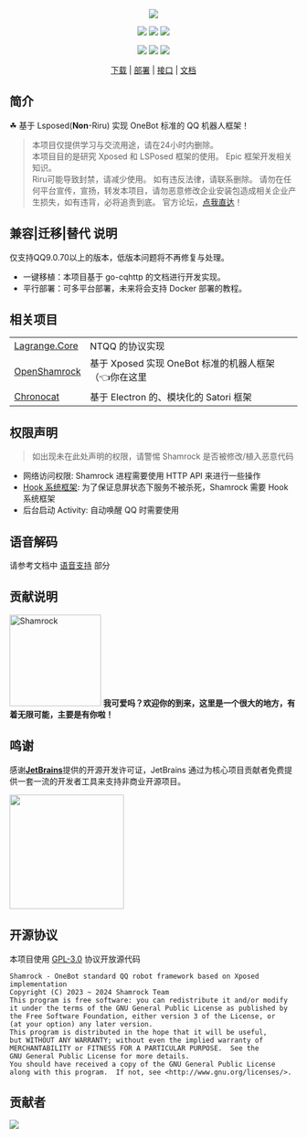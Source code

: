 <div align="center">

![][banner]

[![][actions]][actions-link]
[![][releases]][releases-link]
[![][downloads]][releases-link]

![][onebot-11]
![][onebot-12]
[![][license]](LICENSE)

[下载][download-link] | [部署][deploy-link] | [接口][api-link] | [文档][docs-link]

</div>

## 简介

☘ 基于 Lsposed(**Non**-Riru) 实现 OneBot 标准的 QQ 机器人框架！

> 本项目仅提供学习与交流用途，请在24小时内删除。   
> 本项目目的是研究 Xposed 和 LSPosed 框架的使用。 Epic 框架开发相关知识。  
> Riru可能导致封禁，请减少使用。
> 如有违反法律，请联系删除。
> 请勿在任何平台宣传，宣扬，转发本项目，请勿恶意修改企业安装包造成相关企业产生损失，如有违背，必将追责到底。
> 官方论坛，[点我直达](https://forum.libfekit.so/)！

## 兼容|迁移|替代 说明

仅支持QQ9.0.70以上的版本，低版本问题将不再修复与处理。

- 一键移植：本项目基于 go-cqhttp 的文档进行开发实现。
- 平行部署：可多平台部署，未来将会支持 Docker 部署的教程。
  
## 相关项目

<table>
<tr>
  <td><a href="https://github.com/LagrangeDev/Lagrange.Core">Lagrange.Core</a></td>
  <td>NTQQ 的协议实现</td>
</tr>
<tr>
  <td><a href="https://github.com/whitechi73/OpenShamrock">OpenShamrock</a></td>
  <td>基于 Xposed 实现 OneBot 标准的机器人框架（👈你在这里</td>
</tr>
<tr>
  <td><a href="https://github.com/chrononeko/chronocat">Chronocat</a></td>
  <td>基于 Electron 的、模块化的 Satori 框架</td>
</tr>
</table>

## 权限声明

> 如出现未在此处声明的权限，请警惕 Shamrock 是否被修改/植入恶意代码

- 网络访问权限: Shamrock 进程需要使用 HTTP API 来进行一些操作
- [Hook 系统框架][hook-system]: 为了保证息屏状态下服务不被杀死，Shamrock 需要 Hook 系统框架
- 后台启动 Activity: 自动唤醒 QQ 时需要使用

## 语音解码

请参考文档中 [语音支持][voice-support] 部分

## 贡献说明

<img src="https://github.com/whitechi73/OpenShamrock/assets/98259561/f04d60bc-ec40-41fc-bc15-62c146f1a1f1" width="160px" alt="Shamrock"> **我可爱吗？欢迎你的到来，这里是一个很大的地方，有着无限可能，主要是有你啦！**

## 鸣谢

感谢[**JetBrains**](https://www.jetbrains.com/zh-cn/community/opensource/#support)提供的开源开发许可证，JetBrains 通过为核心项目贡献者免费提供一套一流的开发者工具来支持非商业开源项目。

[<img src=".github/jetbrains-variant-3.png" width="200"/>](https://www.jetbrains.com/zh-cn/community/opensource/#support)

## 开源协议

本项目使用 [GPL-3.0](LICENSE) 协议开放源代码

```text
Shamrock - OneBot standard QQ robot framework based on Xposed implementation
Copyright (C) 2023 ~ 2024 Shamrock Team
This program is free software: you can redistribute it and/or modify
it under the terms of the GNU General Public License as published by
the Free Software Foundation, either version 3 of the License, or
(at your option) any later version.
This program is distributed in the hope that it will be useful,
but WITHOUT ANY WARRANTY; without even the implied warranty of
MERCHANTABILITY or FITNESS FOR A PARTICULAR PURPOSE.  See the
GNU General Public License for more details.
You should have received a copy of the GNU General Public License
along with this program.  If not, see <http://www.gnu.org/licenses/>.
```

## 贡献者

[![][contrib-image]][contrib-link]

[banner]: https://socialify.git.ci/whitechi73/OpenShamrock/image?description=1&forks=1&issues=1&logo=https%3A%2F%2Fwhitechi73.github.io%2FOpenShamrock%2Fshamrock.jpg&pattern=Plus&pulls=1&stargazers=1&theme=Auto

[actions]: https://img.shields.io/github/actions/workflow/status/whitechi73/OpenShamrock/build-apk.yml?style=for-the-badge

[actions-link]: https://github.com/whitechi73/OpenShamrock/actions/workflows/build-apk.yml

[releases]: https://img.shields.io/github/v/release/whitechi73/OpenShamrock?style=for-the-badge

[releases-link]: https://github.com/whitechi73/OpenShamrock/releases

[downloads]: https://img.shields.io/github/downloads/whitechi73/OpenShamrock/total?style=for-the-badge

[license]: https://img.shields.io/github/license/whitechi73/OpenShamrock?style=for-the-badge

[onebot-11]: https://img.shields.io/badge/OneBot-11-black?style=for-the-badge

[onebot-12]: https://img.shields.io/badge/OneBot-12-black?style=for-the-badge

[download-link]: https://whitechi73.github.io/OpenShamrock/guide/getting-started.html#%E4%B8%8B%E8%BD%BD

[deploy-link]: https://whitechi73.github.io/OpenShamrock/guide/getting-started.html#%E9%83%A8%E7%BD%B2

[api-link]: https://whitechi73.github.io/OpenShamrock/api

[docs-link]: https://whitechi73.github.io/OpenShamrock/

[hook-system]: https://github.com/whitechi73/OpenShamrock/blob/master/xposed/src/main/java/moe/fuqiuluo/shamrock/xposed/loader/KeepAlive.kt

[voice-support]: https://whitechi73.github.io/OpenShamrock/advanced/voice.html

[contrib-image]: https://contrib.rocks/image?repo=whitechi73/OpenShamrock

[contrib-link]: https://github.com/whitechi73/OpenShamrock/graphs/contributors

